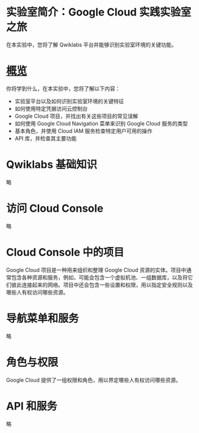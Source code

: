 # 实验室简介：Google Cloud 实践实验室之旅
在本实验中，您将了解 Qwiklabs 平台并能够识别实验室环境的关键功能。

# [概览](https://www.cloudskillsboost.google/focuses/2794?parent=catalog)
你将学到什么，在本实验中，您将了解以下内容：
* 实验室平台以及如何识别实验室环境的关键特征
* 如何使用特定凭据访问云控制台
* Google Cloud 项目，并找出有关这些项目的常见误解
* 如何使用 Google Cloud Navigation 菜单来识别 Google Cloud 服务的类型
* 基本角色，并使用 Cloud IAM 服务检查特定用户可用的操作
* API 库，并检查其主要功能

# Qwiklabs 基础知识
略

# 访问 Cloud Console
略

# Cloud Console 中的项目
Google Cloud 项目是一种用来组织和整理 Google Cloud 资源的实体。项目中通常包含各种资源和服务，例如，可能会包含一个虚拟机池、一组数据库，以及将它们彼此连接起来的网络。项目中还会包含一些设置和权限，用以指定安全规则以及哪些人有权访问哪些资源。  

# 导航菜单和服务
略

# 角色与权限
Google Cloud 提供了一组权限和角色，用以界定哪些人有权访问哪些资源。

# API 和服务
略
